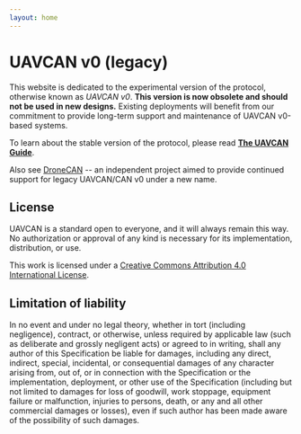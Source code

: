 ```yaml
---
layout: home
---
```


# UAVCAN v0 (legacy)

This website is dedicated to the experimental version of the protocol, otherwise known as *UAVCAN v0*.
**This version is now obsolete and should not be used in new designs.**
Existing deployments will benefit from our commitment to provide long-term support and maintenance of
UAVCAN v0-based systems.

To learn about the stable version of the protocol, please read [**The UAVCAN Guide**](https://uavcan.org/guide).

Also see [DroneCAN](http://dronecan.org) -- an independent project aimed to provide continued support for legacy UAVCAN/CAN v0 under a new name.

## License

UAVCAN is a standard open to everyone, and it will always remain this way.
No authorization or approval of any kind is necessary for its implementation, distribution, or use.

This work is licensed under a
[Creative Commons Attribution 4.0 International License](http://creativecommons.org/licenses/by/4.0/).

## Limitation of liability

In no event and under no legal theory, whether in tort (including negligence), contract, or otherwise,
unless required by applicable law (such as deliberate and grossly negligent acts) or agreed to in writing,
shall any author of this Specification be liable for damages,
including any direct, indirect, special, incidental, or consequential damages of any character arising
from, out of, or in connection with the Specification or the implementation, deployment,
or other use of the Specification (including but not limited to damages for loss of goodwill,
work stoppage, equipment failure or malfunction, injuries to persons, death,
or any and all other commercial damages or losses),
even if such author has been made aware of the possibility of such damages.
